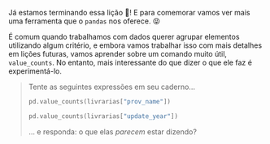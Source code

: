 Já estamos terminando essa lição 🥳! E para comemorar vamos ver mais uma ferramenta que o `pandas` nos oferece.  😝
  
É comum quando trabalhamos com dados querer agrupar elementos utilizando algum critério, e embora vamos trabalhar isso com mais detalhes em lições futuras, vamos aprender sobre um comando muito útil, `value_counts`. No entanto, mais interessante do que dizer o que ele faz é experimentá-lo.

> Tente as seguintes expressões em seu caderno...
>
> ```python
> pd.value_counts(livrarias["prov_name"])
> ```
>
> ```python
> pd.value_counts(livrarias["update_year"])
> ```
> ... e responda: o que elas _parecem_ estar dizendo?
